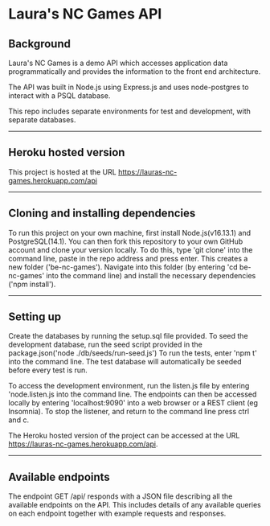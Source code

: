 # Laura's NC Games API

## Background

Laura's NC Games is a demo API which accesses application data programmatically and provides the information to the front end architecture.

The API was built in Node.js using Express.js and uses node-postgres to interact with a PSQL database.

This repo includes separate environments for test and development, with separate databases.

---

## Heroku hosted version

This project is hosted at the URL https://lauras-nc-games.herokuapp.com/api

---

## Cloning and installing dependencies

To run this project on your own machine, first install Node.js(v16.13.1) and PostgreSQL(14.1). You can then fork this repository to your own GitHub account and clone your version locally. To do this, type 'git clone' into the command line, paste in the repo address and press enter. This creates a new folder ('be-nc-games'). Navigate into this folder (by entering 'cd be-nc-games' into the command line) and install the necessary dependencies ('npm install').

---

## Setting up

Create the databases by running the setup.sql file provided. To seed the development database, run the seed script provided in the package.json('node ./db/seeds/run-seed.js') To run the tests, enter 'npm t' into the command line. The test database will automatically be seeded before every test is run.

To access the development environment, run the listen.js file by entering 'node.listen.js into the command line. The endpoints can then be accessed locally by entering 'localhost:9090<endpoint>' into a web browser or a REST client (eg Insomnia). To stop the listener, and return to the command line press ctrl and c.

The Heroku hosted version of the project can be accessed at the URL https://lauras-nc-games.herokuapp.com/api.

---

## Available endpoints

The endpoint GET /api/ responds with a JSON file describing all the available endpoints on the API. This includes details of any available queries on each endpoint together with example requests and responses.

